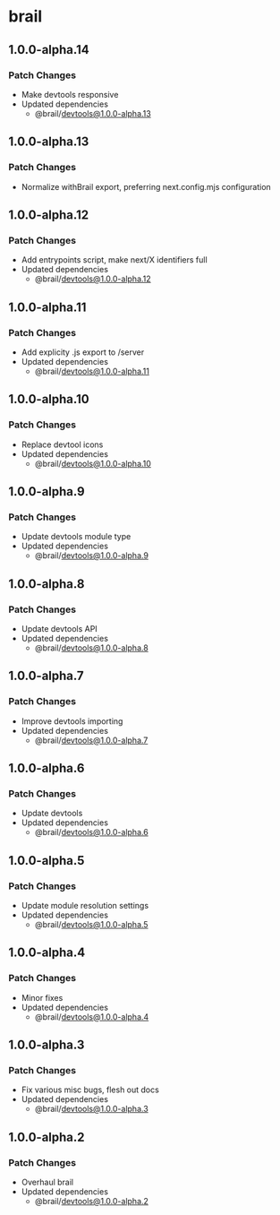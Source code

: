 # brail

## 1.0.0-alpha.14

### Patch Changes

- Make devtools responsive
- Updated dependencies
  - @brail/devtools@1.0.0-alpha.13

## 1.0.0-alpha.13

### Patch Changes

- Normalize withBrail export, preferring next.config.mjs configuration

## 1.0.0-alpha.12

### Patch Changes

- Add entrypoints script, make next/X identifiers full
- Updated dependencies
  - @brail/devtools@1.0.0-alpha.12

## 1.0.0-alpha.11

### Patch Changes

- Add explicity .js export to /server
- Updated dependencies
  - @brail/devtools@1.0.0-alpha.11

## 1.0.0-alpha.10

### Patch Changes

- Replace devtool icons
- Updated dependencies
  - @brail/devtools@1.0.0-alpha.10

## 1.0.0-alpha.9

### Patch Changes

- Update devtools module type
- Updated dependencies
  - @brail/devtools@1.0.0-alpha.9

## 1.0.0-alpha.8

### Patch Changes

- Update devtools API
- Updated dependencies
  - @brail/devtools@1.0.0-alpha.8

## 1.0.0-alpha.7

### Patch Changes

- Improve devtools importing
- Updated dependencies
  - @brail/devtools@1.0.0-alpha.7

## 1.0.0-alpha.6

### Patch Changes

- Update devtools
- Updated dependencies
  - @brail/devtools@1.0.0-alpha.6

## 1.0.0-alpha.5

### Patch Changes

- Update module resolution settings
- Updated dependencies
  - @brail/devtools@1.0.0-alpha.5

## 1.0.0-alpha.4

### Patch Changes

- Minor fixes
- Updated dependencies
  - @brail/devtools@1.0.0-alpha.4

## 1.0.0-alpha.3

### Patch Changes

- Fix various misc bugs, flesh out docs
- Updated dependencies
  - @brail/devtools@1.0.0-alpha.3

## 1.0.0-alpha.2

### Patch Changes

- Overhaul brail
- Updated dependencies
  - @brail/devtools@1.0.0-alpha.2
